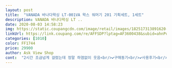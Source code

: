 ```yaml
---
layout: post 
title:  "VANADA 바나다왁싱 LT-001VA 왁스 워머기 201 기획세트, 1세트" 
description: VANADA 바나다왁싱 LT ..
date: 2020-08-03 14:58:23 
img: https://static.coupangcdn.com/image/retail/images/182517313891620-9d05e1db-014b-495e-9a5b-a2503c82ca42.jpg 
linkUrl: https://link.coupang.com/re/AFFSDP?lptag=AF3600438&subid=ahnPublicAsk&pageKey=247656141&itemId=784167383&vendorItemId=4986352331&traceid=V0-113-40ff89d759e9d3cc 
categories: [1010] 
color: FF1744 
price: 29900 
author: Ask View Shop 
cont:  "2시간 조금넘게 걸렸는데 정말 하염없이 웃음<br/>✔️구매동기<br/>✔️사용후기<br/>✔️제품<br/>가까이 해놓고 서서히 녹으면 MED로 놓고 했는데<br/>거시기털도 두꺼운데 잘되요 무서워서 가생이<br/>겉박스 속에 박스가 있는 형식으로 포장되어 왔고<br/>결론은 부탁하길 잘한듯<br/>곧있으면 웨딩촬영을 해야하는데 샵을 가기엔 시간도 안맞아서<br/>굵은거 몇가닥 남겨지긴 하는데 이정도면 훌륭해요<br/>균일하게 바르고 끝에부분은 두껍게 발라주는게 좋음<br/>균일하게 바르는게 좋고 팔털은 두껍게 안발라도 파바박뽑힘<br/>그냥 눈감고 발랐다가 속눈썹에 붙어서 뜯겼어요 ㅠ<br/>그래도 일단은 사용하기엔 정말 좋은제품임<br/>그래야 왁스 뗄떼 손잡이처럼 잡고 뜯기 편함<br/>근데... <br/>자극이 좀 심하네요ㅠㅠㅠ 겨드랑이에 썻는데 피가 툭... <br/>... <br/><br/>기계를 세척을 어떻게 해야할지 모르겠음<br/>끝까지 다했어요<br/>나머지는 정말 깨끗하고 깔끔하게 잘 뽑혔음<br/>내 목적은 양팔이었음 근데 후기가 없어서 고민함<br/>너무얇게 바르면 왁스가 깔끔하게 안떨어지기 때문에<br/>눈썹도 깔끔하게 뜯기고 인중도 잘되고 솜털같은거 잘되요<br/>다음달에는 왁스 왕창사서 다리까지 도전해볼 예정임<br/>돈 주고 왁싱샵 가는 이유를 알겠네여ㅎㅎㅎㅎㅠ<br/>돌려서 하니 적당히 따듯하게 다할때까지 40분 걸렸는데<br/>되게 별 기대 안했는데 그래서 그런지 난 효과가 굉장한것 같음<br/>두껍게 보다 얇게발라서 하는게 더잘되요<br/>뜯을때는 털 난 방향의 역방향으로 한번에 팍 떼주셔야함<br/>많이 올 줄 알았는데 생각보다 적게왔다 생각함<br/>모낭염 안오게 알로에 잘 발라주시는걸 권장함<br/>목표가 어깨까지해서 팔 전체였는데 양이 될까 조금 걱정했음<br/>몸에 털이 쫙있는게 아니라 듬성듬성있는 타입이라<br/>반신반의 전에 꿀로된거 바르고 천 붙여서 띄는방식 썼는데<br/>비바람 심히 부는 날씨인데 새벽에 배송해주신 쿠팡 감사합니다<br/>새삼 브라질리언 하시는분들께선 정말 대단하다 느낌<br/>샵에서는 스틱을 일회성으로 한번하고 버리고 하는데<br/>샾에 가서 돈 쓰기 아까워 의심반으로 해봤는데<br/>셀프로 할까 생각들어 3만원정도면 밑져야 본전이겠다 싶어 구매함<br/>손목에 꼭 온도체크 한번씩 해보고 바르시길 권함<br/>아참 그리고 이거 왁스 하나 다부으니까 양팔 어깨라인까지<br/>아파서 하얗게 질린거 아니냐고 놀림받긴 했지만<br/>어렸을때부터 털에대한 스트레스가 심해서 겨울엔 괜찮지만<br/>여름이면 1일1제모를하며 살아온 인생이 어언 10년이상임<br/>예전에 브라질리언 페이스 샾에서 해보구<br/>올누드는 샾가서 하세요내가 하긴 너무아파요<br/>왁스 다 떼고 열심히 알로에 치덕치덕 발라놈<br/>왁싱기계랑 왁스가 왔는데 처음해보는거라 용량계산을 못해서<br/>우드스틱 10개도 깨끗하게 따로 포장되어 잘 왔음<br/>이것도 아까우니 큰거로 다리중심하다가 얼굴은 작은걸로<br/>이게 너무 안따듯해지니 점점 다시 굳길래 옆으로 두칸정도<br/>적은양으로 녹여서 만족스럽게 했어요<br/>전부 정리됐음 긴팔원숭이가 아닌이상 팔할꺼면 150g 이정도면 됌<br/>전체 샤워하고 아무것도 안바르고 하니 깔끔하게 잘되네요<br/>정리정도만 했는데<br/>정말 그냥 털 뽑히니 자극되서 울긋불긋한정도? 그정도가 다임<br/>조금 아쉬운점은 왁싱 다끝내고<br/>조금씩 시작하는데 온도조절 처음에 잘못해서 데이는줄 알았음<br/>좋아요... <br/>근데 시간이 넘 오래걸려옄ㅋㅋㅋㅋ제가 아직 서툴어서 그런건지.<br/>.<br/>(VEET)왁싱테이프 쓰다가 이거 쓰니까 어려워서 그런건지 모르겟는ㄷㅔ 그래도 좋긴 좋아여 넘 잘 뜯어지구여<br/>진짜 팔에 다해봤자 몇가닥 안될정도밖에 안남고<br/>처음에 녹이는데까지 20분<br/>천씻고 말리고 해야하는게 번거로 워서 바로 바르고 떼는식으로 알아봤다가 요걸로 사봤는데 잘되요<br/>초딩시절엔 설인으로 놀림받던 인생이었음<br/>침흘리면서 털르가즘 느끼며 깔깔거렸는데<br/>클리너가 들어있는것도 아니어서 따로 구매해야함<br/>태어났을때부터 아바마마께서 물려주신 털 덕분에<br/>털 난 방향으로 균일하게 쭉 발라주는게 좋음<br/>털 뜯으니 하얘져서 신기해서 남편한테 보여주니<br/>포장을 뜯어보니 내용물은 설명에 있는것과 동일하게 잘 옴<br/>피부가 잘 뒤집히는 편이라 정말 후기도 많이읽고 조심스러웠는데<br/>피부가 함께 탈피되거나 한것도 없었음<br/>하기전에 알콜솜으로 닦아내고 하면 더 잘될거 같아요<br/>하다보니 점점 늘어서 깔끔하게 떼집니다<br/>해주는 친구도 다음달에 함께하자고 할정도로 괜찮았음<br/>했는데 눈썹바를때 속눈썹 가리고 피부잡아당겨서 바르세요<br/>향도 무향인지 내가 둔한건지를 모르겠으나 향은 안났음<br/>혼자할까 하다가 걱정되서 관리사자격증 있는 친구에게 부탁함<br/>후기를 열심히 읽어봤는데 브라질리언은 많이들 하시는데<br/>" 
---
```

